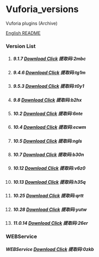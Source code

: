 # Vuforia_versions
Vuforia plugins (Archive)

[English README](README.md)

### Version List

1. ##### 9.1.7      [Download Click](https://caiyun.139.com/m/i?2m90bZRmwwCre)   提取码:2mbc

2. ##### 9.4.6      [Download Click](https://caiyun.139.com/m/i?2m90bZRmDAscf)   提取码:tg1m

3. ##### 9.5.3      [Download Click](https://caiyun.139.com/m/i?2m90coT9ZAJhq)   提取码:t0y1

4. ##### 9.8        [Download Click](https://caiyun.139.com/m/i?2m90c5RNVRhc8)   提取码:b2hx

5. ##### 10.2       [Download Click](https://caiyun.139.com/m/i?2m90crTog7rjv)   提取码:6nte

6. ##### 10.4       [Download Click](https://caiyun.139.com/m/i?2m90ckSWvG0wk)   提取码:ecwm

7. ##### 10.5       [Download Click](https://caiyun.139.com/m/i?2m90ckSWvG64m)   提取码:ngls

8. ##### 10.7       [Download Click](https://caiyun.139.com/m/i?2m90cAU3X4Slb)   提取码:b30n

9. ##### 10.12      [Download Click](https://caiyun.139.com/m/i?2m90c5RPemh8y)   提取码:v6z0

10. ##### 10.13     [Download Click](https://caiyun.139.com/m/i?2m90bZRmtRp49)   提取码:h35q

11. ##### 10.25     [Download Click](https://caiyun.139.com/m/i?2m90c5RNVX1ll)   提取码:qrtt

12. ##### 10.28     [Download Click](https://caiyun.139.com/m/i?2m90c5RP2N85v)   提取码:yutw

13. ##### 11.0.14   [Download Click](https://caiyun.139.com/m/i?2m90bZRmrwp6f)   提取码:26er


### WEBService 

##### WEBService    [Download Click](https://caiyun.139.com/m/i?2m90cbSfyqJr8)   提取码:0zkb
